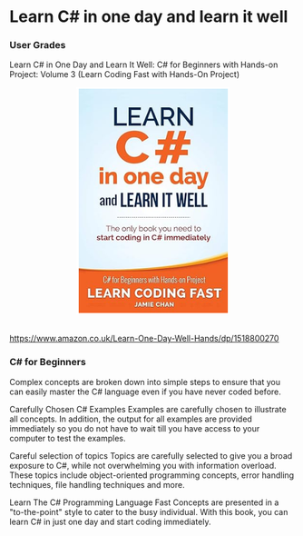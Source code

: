 # Learn C# in one day and learn it well

### User Grades

Learn C# in One Day and Learn It Well: C# for Beginners with Hands-on Project: Volume 3 (Learn Coding Fast with Hands-On Project)
<br>

<div align="center">
    <a href="https://www.amazon.co.uk/Learn-One-Day-Well-Hands/dp/1518800270" target="_blank">
        <img alt="lamp" src="https://github.com/Valikahn/HelloWorldAgain/blob/master/img/book.png">
    </a>
</div>

<br>

https://www.amazon.co.uk/Learn-One-Day-Well-Hands/dp/1518800270

### C# for Beginners
Complex concepts are broken down into simple steps to ensure that you can easily master the C# language even if you have never coded before.

Carefully Chosen C# Examples
Examples are carefully chosen to illustrate all concepts. In addition, the output for all examples are provided immediately so you do not have to wait till you have access to your computer to test the examples.

Careful selection of topics
Topics are carefully selected to give you a broad exposure to C#, while not overwhelming you with information overload. These topics include object-oriented programming concepts, error handling techniques, file handling techniques and more.

Learn The C# Programming Language Fast
Concepts are presented in a "to-the-point" style to cater to the busy individual. With this book, you can learn C# in just one day and start coding immediately.